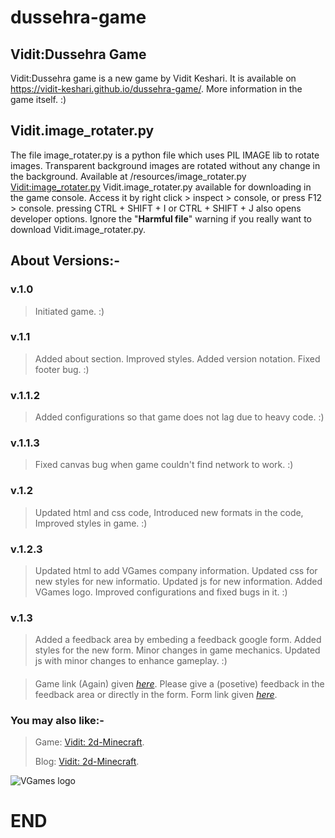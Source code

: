 # dussehra-game
## Vidit:Dussehra Game
Vidit:Dussehra game is a new game by Vidit Keshari. It is available on https://vidit-keshari.github.io/dussehra-game/. More information in the game itself. :)
####
## Vidit.image_rotater.py
The file image_rotater.py is a python file which uses PIL IMAGE lib to rotate images. Transparent background images are rotated without any change in the background. Available at /resources/image_rotater.py
[Vidit:image_rotater.py](resources/image_rotater.py)
Vidit.image_rotater.py available for downloading in the game console. Access it by right click > inspect > console, or press F12 > console. pressing CTRL + SHIFT + I or CTRL + SHIFT + J also opens developer options.
Ignore the "**Harmful file**" warning if you really want to download Vidit.image_rotater.py.
####
## About Versions:-
### v.1.0
> Initiated game. 
> :)
####
### v.1.1
> Added about section.
> Improved styles.
> Added version notation.
> Fixed footer bug. 
> :)
####
### v.1.1.2
> Added configurations so that game does not lag due to heavy code.
> :)
####
### v.1.1.3
> Fixed canvas bug when game couldn't find network to work. 
> :)
####
### v.1.2
> Updated html and css code, 
> Introduced new formats in the code, 
> Improved styles in game.
> :)
####
### v.1.2.3
> Updated html to add VGames company information.
> Updated css for new styles for new informatio. 
> Updated js for new information.
> Added VGames logo.
> Improved configurations and fixed bugs in it. 
> :)
### v.1.3
> Added a feedback area by embeding a feedback google form.
> Added styles for the new form.
> Minor changes in game mechanics.
> Updated js with minor changes to enhance gameplay.
> :)
####

> Game link (Again) given [*here*](https://vidit-keshari.github.io/dussehra-game).
> Please give a (posetive) feedback in the feedback area or directly in the form.
> Form link given [*here*](https://forms.gle/K2dmrs96TxbYtbxQ8).

### You may also like:-
> Game: [Vidit: 2d-Minecraft](https://vidit-keshari.github.io/2d-Minecraft).
> 
> Blog: [Vidit: 2d-Minecraft](https://github.com/Vidit-Keshari/2d-Minecraft).

![VGames logo](https://github.com/user-attachments/assets/2e8f2bd0-1854-484f-9f99-d8d690406e50)

# END

